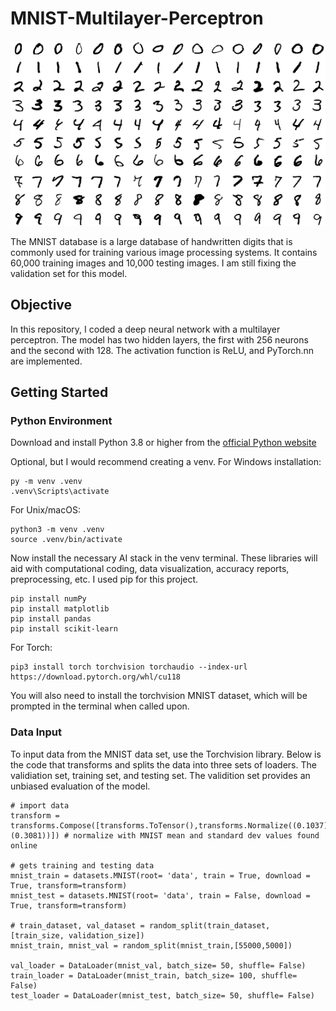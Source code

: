 # MNIST-Multilayer-Perceptron
![[mnist]](assets/mnist.png)


The MNIST database is a large database of handwritten digits that is commonly used for training various image processing systems. It contains 60,000 training images and 10,000 testing images. I am still fixing the validation set for this model.

## Objective

In this repository, I coded a deep neural network with a multilayer perceptron. The model has two hidden layers, the first with 256 neurons and the second with 128. The activation function is ReLU, and PyTorch.nn are implemented.

## Getting Started
### Python Environment
Download and install Python 3.8 or higher from the [official Python website](https://www.python.org/downloads/)

Optional, but I would recommend creating a venv. For Windows installation:
```
py -m venv .venv
.venv\Scripts\activate
```
For Unix/macOS:
```
python3 -m venv .venv
source .venv/bin/activate
```

Now install the necessary AI stack in the venv terminal. These libraries will aid with computational coding, data visualization, accuracy reports, preprocessing, etc. I used pip for this project.
```
pip install numPy
pip install matplotlib
pip install pandas
pip install scikit-learn
```

For Torch:
```
pip3 install torch torchvision torchaudio --index-url https://download.pytorch.org/whl/cu118
```

You will also need to install the torchvision MNIST dataset, which will be prompted in the terminal when called upon.

### Data Input
To input data from the MNIST data set, use the Torchvision library. Below is the code that transforms and splits the data into three sets of loaders. The validiation set, training set, and testing set. The validition set provides an unbiased evaluation of the model. 

```
# import data
transform = transforms.Compose([transforms.ToTensor(),transforms.Normalize((0.1037),(0.3081))]) # normalize with MNIST mean and standard dev values found online

# gets training and testing data
mnist_train = datasets.MNIST(root= 'data', train = True, download = True, transform=transform)
mnist_test = datasets.MNIST(root= 'data', train = False, download = True, transform=transform)

# train_dataset, val_dataset = random_split(train_dataset, [train_size, validation_size])
mnist_train, mnist_val = random_split(mnist_train,[55000,5000])

val_loader = DataLoader(mnist_val, batch_size= 50, shuffle= False)
train_loader = DataLoader(mnist_train, batch_size= 100, shuffle= False)
test_loader = DataLoader(mnist_test, batch_size= 50, shuffle= False)
```
